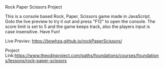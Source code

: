 Rock Paper Scissors Project

This is a console based Rock, Paper, Scissors game made in JavaScript. 
Goto the live preview to try it out and press "F12" to open the console.
The score limit is set to 5 and the game keeps track, also the players input is case insensitive.
Have Fun!

Live Previev: https://bowhza.github.io/rockPaperScissors/

Project Link:https://www.theodinproject.com/paths/foundations/courses/foundations/lessons/rock-paper-scissors
